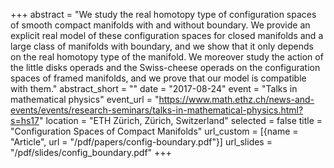 +++
abstract = "We study the real homotopy type of configuration spaces of smooth compact manifolds with and without boundary. We provide an explicit real model of these configuration spaces for closed manifolds and a large class of manifolds with boundary, and we show that it only depends on the real homotopy type of the manifold. We moreover study the action of the little disks operads and the Swiss-cheese operads on the configuration spaces of framed manifolds, and we prove that our model is compatible with them."
abstract_short = ""
date = "2017-08-24"
event = "Talks in mathematical physics"
event_url = "https://www.math.ethz.ch/news-and-events/events/research-seminars/talks-in-mathematical-physics.html?s=hs17"
location = "ETH Zürich, Zürich, Switzerland"
selected = false
title = "Configuration Spaces of Compact Manifolds"
url_custom = [{name = "Article", url = "/pdf/papers/config-boundary.pdf"}]
url_slides = "/pdf/slides/config_boundary.pdf"
+++
